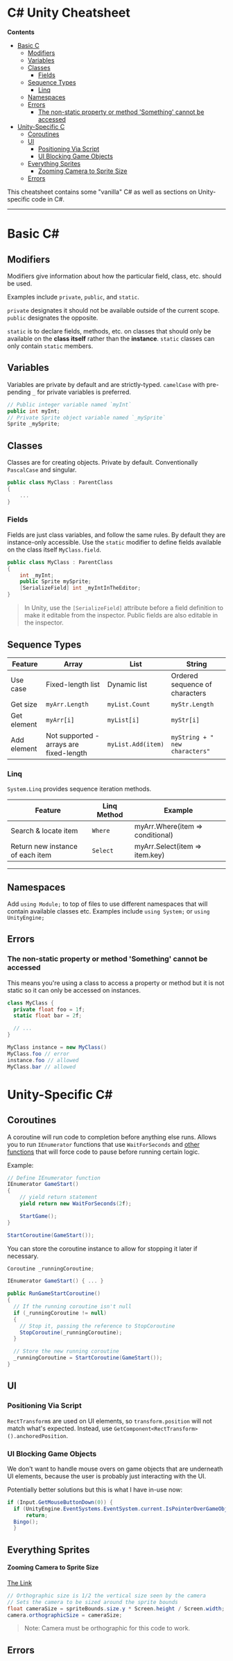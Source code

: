 # C# Unity Cheatsheet <!-- omit in toc -->

**Contents**

- [Basic C](#basic-c)
  - [Modifiers](#modifiers)
  - [Variables](#variables)
  - [Classes](#classes)
    - [Fields](#fields)
  - [Sequence Types](#sequence-types)
    - [Linq](#linq)
  - [Namespaces](#namespaces)
  - [Errors](#errors)
    - [The non-static property or method 'Something' cannot be accessed](#the-non-static-property-or-method-something-cannot-be-accessed)
- [Unity-Specific C](#unity-specific-c)
  - [Coroutines](#coroutines)
  - [UI](#ui)
    - [Positioning Via Script](#positioning-via-script)
    - [UI Blocking Game Objects](#ui-blocking-game-objects)
  - [Everything Sprites](#everything-sprites)
      - [Zooming Camera to Sprite Size](#zooming-camera-to-sprite-size)
  - [Errors](#errors-1)

This cheatsheet contains some "vanilla" C# as well as sections on Unity-specific code in C#.

----

# Basic C#

## Modifiers

Modifiers give information about how the particular field, class, etc. should be used.

Examples include `private`, `public`, and `static`.

`private` designates it should not be available outside of the current scope. `public` designates the opposite.

`static` is to declare fields, methods, etc. on classes that should only be available on the **class itself** rather than the **instance**. `static` classes can only contain `static` members.

## Variables

Variables are private by default and are strictly-typed.
`camelCase` with pre-pending `_` for private variables is preferred.

```c#
// Public integer variable named `myInt`
public int myInt;
// Private Sprite object variable named `_mySprite`
Sprite _mySprite;
```

## Classes

Classes are for creating objects.
Private by default.
Conventionally `PascalCase` and singular.

```c#
public class MyClass : ParentClass
{
    ...
}
```

### Fields

Fields are just class variables, and follow the same rules.
By default they are instance-only accessible. Use the `static` modifier to define fields available on the class itself `MyClass.field`.

```c#
public class MyClass : ParentClass
{
    int _myInt;
    public Sprite mySprite;
    [SerializeField] int _myIntInTheEditor;
}
```

> In Unity, use the `[SerializeField]` attribute before a field definition to make it editable from the inspector. Public fields are also editable in the inspector.

## Sequence Types

| Feature | Array | List | String |
|---------|-------|------|--------|
| Use case | Fixed-length list | Dynamic list | Ordered sequence of characters |
| Get size | `myArr.Length` | `myList.Count` | `myStr.Length` |
| Get element | `myArr[i]` | `myList[i]` | `myStr[i]` |
| Add element | Not supported - arrays are fixed-length | `myList.Add(item)` | `myString + " new characters"` |

### Linq

`System.Linq` provides sequence iteration methods.

| Feature | Linq Method | Example |
|---------|-------------|---------|
| Search & locate item | `Where` | myArr.Where(item => conditional) |
| Return new instance of each item | `Select` | myArr.Select(item => item.key) |

----

## Namespaces

Add `using Module;` to top of files to use different namespaces that will contain available classes etc. Examples include `using System;` or `using UnityEngine;`

## Errors

### The non-static property or method 'Something' cannot be accessed

This means you're using a class to access a property or method but it is not static so it can only be accessed on instances.

```c#
class MyClass {
  private float foo = 1f;
  static float bar = 2f;

  // ...
}

MyClass instance = new MyClass()
MyClass.foo // error
instance.foo // allowed
MyClass.bar // allowed
```

# Unity-Specific C#

## Coroutines

A coroutine will run code to completion before anything else runs.
Allows you to run `IEnumerator` functions that use `WaitForSeconds` and [other functions](https://stackoverflow.com/questions/30056471/how-to-make-the-script-wait-sleep-in-a-simple-way-in-unity) that will force code to pause before running certain logic.

Example:
```c#
// Define IEnumerator function
IEnumerator GameStart()
{
    // yield return statement
    yield return new WaitForSeconds(2f);

    StartGame();
}

StartCoroutine(GameStart());
```

You can store the coroutine instance to allow for stopping it later if necessary.

```c#
Coroutine _runningCoroutine;

IEnumerator GameStart() { ... }

public RunGameStartCoroutine()
{
  // If the running coroutine isn't null
  if (_runningCoroutine != null)
  {
    // Stop it, passing the reference to StopCoroutine
    StopCoroutine(_runningCoroutine);
  }

  // Store the new running coroutine
  _runningCoroutine = StartCoroutine(GameStart());
}
```

## UI

### Positioning Via Script

`RectTransform`s are used on UI elements, so `transform.position` will not match what's expected. Instead, use `GetComponent<RectTransform>().anchoredPosition`.

### UI Blocking Game Objects

We don't want to handle mouse overs on game objects that are underneath UI elements, because the user is probably just interacting with the UI.

Potentially better solutions but this is what I have in-use now:

```c#
if (Input.GetMouseButtonDown(0)) {
  if (UnityEngine.EventSystems.EventSystem.current.IsPointerOverGameObject())
      return;
  Bingo();
  }
```

## Everything Sprites

#### Zooming Camera to Sprite Size

[The Link](https://answers.unity.com/questions/760671/resizing-orthographic-camera-to-fit-2d-sprite-on-s.html)

```c#
// Orthographic size is 1/2 the vertical size seen by the camera
// Sets the camera to be sized around the sprite bounds
float cameraSize = spriteBounds.size.y * Screen.height / Screen.width;
camera.orthographicSize = cameraSize;
```

> Note: Camera must be orthographic for this code to work.

## Errors


